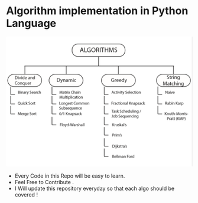 # Algorithm implementation in Python Language

![](Github.png)

* Every Code in this Repo will be easy to learn.
* Feel Free to Contribute .
* I Will update this repository everyday so that each algo should be covered !

